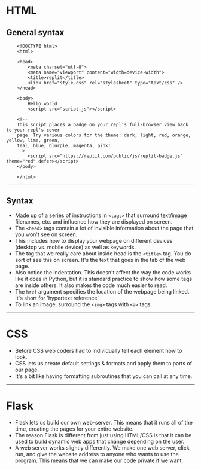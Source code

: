 # HTML  

## General syntax  

        <!DOCTYPE html>
        <html>

        <head>
            <meta charset="utf-8">
            <meta name="viewport" content="width=device-width">
            <title>replit</title>
            <link href="style.css" rel="stylesheet" type="text/css" />
        </head>

        <body>
            Hello world
            <script src="script.js"></script>

        <!--
        This script places a badge on your repl's full-browser view back to your repl's cover
        page. Try various colors for the theme: dark, light, red, orange, yellow, lime, green,
        teal, blue, blurple, magenta, pink!
        -->
            <script src="https://replit.com/public/js/replit-badge.js" theme="red" defer></script> 
        </body>

        </html>

---

## Syntax  
- Made up of a series of instructions in `<tags>` that surround text/image filenames, etc. and influence how they are displayed on screen.  
- The `<head>` tags contain a lot of invisible information about the page that you won't see on screen.  
- This includes how to display your webpage on different devices (desktop vs. mobile device) as well as keywords.  
- The tag that we really care about inside head is the `<title>` tag. You do sort of see this on screen. It's the text that goes in the tab of the web page.  
- Also notice the indentation. This doesn't affect the way the code works like it does in Python, but it is standard practice to show how some tags are inside others. It also makes the code much easier to read.  
- The `href` argument specifies the location of the webpage being linked. It's short for 'hypertext reference'.  
- To link an image, surround the `<img>` tags with `<a>` tags.  

---

# CSS  
- Before CSS web coders had to individually tell each element how to look.  
-  CSS lets us create default settings & formats and apply them to parts of our page.  
- It's a bit like having formatting subroutines that you can call at any time.  

---

# Flask  
- Flask lets us build our own web-server. This means that it runs all of the time, creating the pages for your entire website.  
- The reason Flask is different from just using HTML/CSS is that it can be used to build dynamic web apps that change depending on the user.  
- A web server works slightly differently. We make one web server, click run, and give the website address to anyone who wants to use the program. This means that we can make our code private if we want.  





